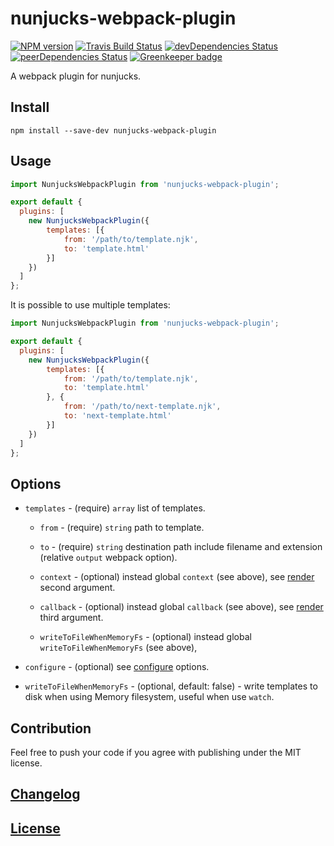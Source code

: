 # nunjucks-webpack-plugin

[![NPM version](https://img.shields.io/npm/v/nunjucks-webpack-plugin.svg)](https://www.npmjs.org/package/nunjucks-webpack-plugin) 
[![Travis Build Status](https://img.shields.io/travis/itgalaxy/nunjucks-webpack-plugin/master.svg?label=build)](https://travis-ci.org/itgalaxy/nunjucks-webpack-plugin) 
[![devDependencies Status](https://david-dm.org/itgalaxy/nunjucks-webpack-plugin/dev-status.svg)](https://david-dm.org/itgalaxy/nunjucks-webpack-plugin?type=dev)
[![peerDependencies Status](https://david-dm.org/itgalaxy/nunjucks-webpack-plugin/peer-status.svg)](https://david-dm.org/itgalaxy/nunjucks-webpack-plugin?type=peer)
[![Greenkeeper badge](https://badges.greenkeeper.io/itgalaxy/nunjucks-webpack-plugin.svg)](https://greenkeeper.io/)

A webpack plugin for nunjucks.

## Install

```shell
npm install --save-dev nunjucks-webpack-plugin
```

## Usage

```js
import NunjucksWebpackPlugin from 'nunjucks-webpack-plugin';

export default {
  plugins: [
    new NunjucksWebpackPlugin({
        templates: [{
            from: '/path/to/template.njk',
            to: 'template.html'
        }]
    })
  ]
};
```

It is possible to use multiple templates:

```js
import NunjucksWebpackPlugin from 'nunjucks-webpack-plugin';

export default {
  plugins: [
    new NunjucksWebpackPlugin({
        templates: [{
            from: '/path/to/template.njk',
            to: 'template.html'
        }, {
            from: '/path/to/next-template.njk',
            to: 'next-template.html'
        }]
    })
  ]
};
```

## Options

-   `templates` - (require) `array` list of templates.

    -   `from` - (require) `string` path to template.
    
    -   `to` - (require) `string` destination path include filename and extension (relative `output` webpack option).
    
    -   `context` - (optional) instead global `context` (see above), 
        see [render](https://mozilla.github.io/nunjucks/api.html#render) second argument.
    
    -   `callback` - (optional) instead global `callback` (see above), 
        see [render](https://mozilla.github.io/nunjucks/api.html#render) third argument.

    -   `writeToFileWhenMemoryFs` - (optional) instead global `writeToFileWhenMemoryFs` (see above), 

-   `configure` - (optional) see [configure](https://mozilla.github.io/nunjucks/api.html#configure) options.

-   `writeToFileWhenMemoryFs` - (optional, default: false) - write templates to disk when using Memory filesystem,
    useful when use `watch`.

## Contribution

Feel free to push your code if you agree with publishing under the MIT license.

## [Changelog](CHANGELOG.md)

## [License](LICENSE)
